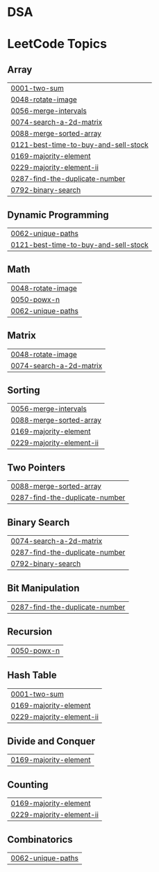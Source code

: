 # DSA
<!---LeetCode Topics Start-->
# LeetCode Topics
## Array
|  |
| ------- |
| [0001-two-sum](https://github.com/nishant42/DSA/tree/master/0001-two-sum) |
| [0048-rotate-image](https://github.com/nishant42/DSA/tree/master/0048-rotate-image) |
| [0056-merge-intervals](https://github.com/nishant42/DSA/tree/master/0056-merge-intervals) |
| [0074-search-a-2d-matrix](https://github.com/nishant42/DSA/tree/master/0074-search-a-2d-matrix) |
| [0088-merge-sorted-array](https://github.com/nishant42/DSA/tree/master/0088-merge-sorted-array) |
| [0121-best-time-to-buy-and-sell-stock](https://github.com/nishant42/DSA/tree/master/0121-best-time-to-buy-and-sell-stock) |
| [0169-majority-element](https://github.com/nishant42/DSA/tree/master/0169-majority-element) |
| [0229-majority-element-ii](https://github.com/nishant42/DSA/tree/master/0229-majority-element-ii) |
| [0287-find-the-duplicate-number](https://github.com/nishant42/DSA/tree/master/0287-find-the-duplicate-number) |
| [0792-binary-search](https://github.com/nishant42/DSA/tree/master/0792-binary-search) |
## Dynamic Programming
|  |
| ------- |
| [0062-unique-paths](https://github.com/nishant42/DSA/tree/master/0062-unique-paths) |
| [0121-best-time-to-buy-and-sell-stock](https://github.com/nishant42/DSA/tree/master/0121-best-time-to-buy-and-sell-stock) |
## Math
|  |
| ------- |
| [0048-rotate-image](https://github.com/nishant42/DSA/tree/master/0048-rotate-image) |
| [0050-powx-n](https://github.com/nishant42/DSA/tree/master/0050-powx-n) |
| [0062-unique-paths](https://github.com/nishant42/DSA/tree/master/0062-unique-paths) |
## Matrix
|  |
| ------- |
| [0048-rotate-image](https://github.com/nishant42/DSA/tree/master/0048-rotate-image) |
| [0074-search-a-2d-matrix](https://github.com/nishant42/DSA/tree/master/0074-search-a-2d-matrix) |
## Sorting
|  |
| ------- |
| [0056-merge-intervals](https://github.com/nishant42/DSA/tree/master/0056-merge-intervals) |
| [0088-merge-sorted-array](https://github.com/nishant42/DSA/tree/master/0088-merge-sorted-array) |
| [0169-majority-element](https://github.com/nishant42/DSA/tree/master/0169-majority-element) |
| [0229-majority-element-ii](https://github.com/nishant42/DSA/tree/master/0229-majority-element-ii) |
## Two Pointers
|  |
| ------- |
| [0088-merge-sorted-array](https://github.com/nishant42/DSA/tree/master/0088-merge-sorted-array) |
| [0287-find-the-duplicate-number](https://github.com/nishant42/DSA/tree/master/0287-find-the-duplicate-number) |
## Binary Search
|  |
| ------- |
| [0074-search-a-2d-matrix](https://github.com/nishant42/DSA/tree/master/0074-search-a-2d-matrix) |
| [0287-find-the-duplicate-number](https://github.com/nishant42/DSA/tree/master/0287-find-the-duplicate-number) |
| [0792-binary-search](https://github.com/nishant42/DSA/tree/master/0792-binary-search) |
## Bit Manipulation
|  |
| ------- |
| [0287-find-the-duplicate-number](https://github.com/nishant42/DSA/tree/master/0287-find-the-duplicate-number) |
## Recursion
|  |
| ------- |
| [0050-powx-n](https://github.com/nishant42/DSA/tree/master/0050-powx-n) |
## Hash Table
|  |
| ------- |
| [0001-two-sum](https://github.com/nishant42/DSA/tree/master/0001-two-sum) |
| [0169-majority-element](https://github.com/nishant42/DSA/tree/master/0169-majority-element) |
| [0229-majority-element-ii](https://github.com/nishant42/DSA/tree/master/0229-majority-element-ii) |
## Divide and Conquer
|  |
| ------- |
| [0169-majority-element](https://github.com/nishant42/DSA/tree/master/0169-majority-element) |
## Counting
|  |
| ------- |
| [0169-majority-element](https://github.com/nishant42/DSA/tree/master/0169-majority-element) |
| [0229-majority-element-ii](https://github.com/nishant42/DSA/tree/master/0229-majority-element-ii) |
## Combinatorics
|  |
| ------- |
| [0062-unique-paths](https://github.com/nishant42/DSA/tree/master/0062-unique-paths) |
<!---LeetCode Topics End-->